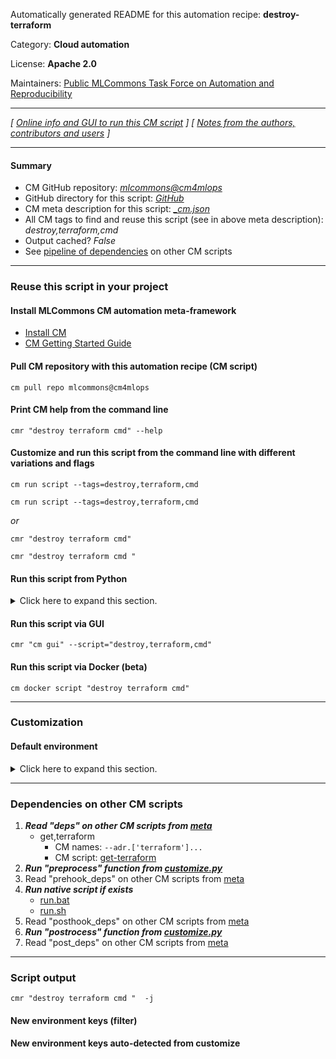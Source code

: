 Automatically generated README for this automation recipe: **destroy-terraform**

Category: **Cloud automation**

License: **Apache 2.0**

Maintainers: [Public MLCommons Task Force on Automation and Reproducibility](https://github.com/mlcommons/ck/blob/master/docs/taskforce.md)

---
*[ [Online info and GUI to run this CM script](https://access.cknowledge.org/playground/?action=scripts&name=destroy-terraform,3463458d03054856) ] [ [Notes from the authors, contributors and users](README-extra.md) ]*

---
#### Summary

* CM GitHub repository: *[mlcommons@cm4mlops](https://github.com/mlcommons/cm4mlops/tree/dev)*
* GitHub directory for this script: *[GitHub](https://github.com/mlcommons/cm4mlops/tree/dev/script/destroy-terraform)*
* CM meta description for this script: *[_cm.json](_cm.json)*
* All CM tags to find and reuse this script (see in above meta description): *destroy,terraform,cmd*
* Output cached? *False*
* See [pipeline of dependencies](#dependencies-on-other-cm-scripts) on other CM scripts


---
### Reuse this script in your project

#### Install MLCommons CM automation meta-framework

* [Install CM](https://access.cknowledge.org/playground/?action=install)
* [CM Getting Started Guide](https://github.com/mlcommons/ck/blob/master/docs/getting-started.md)

#### Pull CM repository with this automation recipe (CM script)

```cm pull repo mlcommons@cm4mlops```

#### Print CM help from the command line

````cmr "destroy terraform cmd" --help````

#### Customize and run this script from the command line with different variations and flags

`cm run script --tags=destroy,terraform,cmd`

`cm run script --tags=destroy,terraform,cmd `

*or*

`cmr "destroy terraform cmd"`

`cmr "destroy terraform cmd " `


#### Run this script from Python

<details>
<summary>Click here to expand this section.</summary>

```python

import cmind

r = cmind.access({'action':'run'
                  'automation':'script',
                  'tags':'destroy,terraform,cmd'
                  'out':'con',
                  ...
                  (other input keys for this script)
                  ...
                 })

if r['return']>0:
    print (r['error'])

```

</details>


#### Run this script via GUI

```cmr "cm gui" --script="destroy,terraform,cmd"```

#### Run this script via Docker (beta)

`cm docker script "destroy terraform cmd" `

___
### Customization

#### Default environment

<details>
<summary>Click here to expand this section.</summary>

These keys can be updated via `--env.KEY=VALUE` or `env` dictionary in `@input.json` or using script flags.


</details>

___
### Dependencies on other CM scripts


  1. ***Read "deps" on other CM scripts from [meta](https://github.com/mlcommons/cm4mlops/tree/dev/script/destroy-terraform/_cm.json)***
     * get,terraform
       * CM names: `--adr.['terraform']...`
       - CM script: [get-terraform](https://github.com/mlcommons/cm4mlops/tree/master/script/get-terraform)
  1. ***Run "preprocess" function from [customize.py](https://github.com/mlcommons/cm4mlops/tree/dev/script/destroy-terraform/customize.py)***
  1. Read "prehook_deps" on other CM scripts from [meta](https://github.com/mlcommons/cm4mlops/tree/dev/script/destroy-terraform/_cm.json)
  1. ***Run native script if exists***
     * [run.bat](https://github.com/mlcommons/cm4mlops/tree/dev/script/destroy-terraform/run.bat)
     * [run.sh](https://github.com/mlcommons/cm4mlops/tree/dev/script/destroy-terraform/run.sh)
  1. Read "posthook_deps" on other CM scripts from [meta](https://github.com/mlcommons/cm4mlops/tree/dev/script/destroy-terraform/_cm.json)
  1. ***Run "postrocess" function from [customize.py](https://github.com/mlcommons/cm4mlops/tree/dev/script/destroy-terraform/customize.py)***
  1. Read "post_deps" on other CM scripts from [meta](https://github.com/mlcommons/cm4mlops/tree/dev/script/destroy-terraform/_cm.json)

___
### Script output
`cmr "destroy terraform cmd "  -j`
#### New environment keys (filter)

#### New environment keys auto-detected from customize
